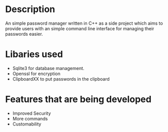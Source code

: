 # Description
An simple password manager written in C++ as a side project which aims to provide users with an simple command line interface for managing their passwords easier.

# Libaries used
- Sqlite3 for database management.
- Openssl for encryption
- ClipboardXX to put passwords in the clipboard

# Features that are being developed 
- Improved Security
- More commands
- Customability
